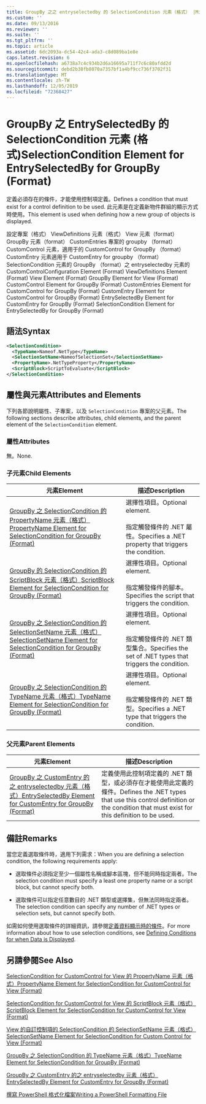 ```yaml
---
title: GroupBy 之之 entryselectedby 的 SelectionCondition 元素（格式） |Microsoft Docs
ms.custom: ''
ms.date: 09/13/2016
ms.reviewer: ''
ms.suite: ''
ms.tgt_pltfrm: ''
ms.topic: article
ms.assetid: 6dc2093a-dc54-42c4-ada3-c8d089ba1e8e
caps.latest.revision: 6
ms.openlocfilehash: a6738a7c4c934b2d6a16695a711f7c6c80afdd2d
ms.sourcegitcommit: debd2b38fb8070a7357bf1a4bf9cc736f3702f31
ms.translationtype: MT
ms.contentlocale: zh-TW
ms.lasthandoff: 12/05/2019
ms.locfileid: "72368427"
---
```

# <a name="selectioncondition-element-for-entryselectedby-for-groupby-format"></a><span data-ttu-id="92e67-102">GroupBy 之 EntrySelectedBy 的 SelectionCondition 元素 (格式)</span><span class="sxs-lookup"><span data-stu-id="92e67-102">SelectionCondition Element for EntrySelectedBy for GroupBy (Format)</span></span>

<span data-ttu-id="92e67-103">定義必須存在的條件，才能使用控制項定義。</span><span class="sxs-lookup"><span data-stu-id="92e67-103">Defines a condition that must exist for a control definition to be used.</span></span> <span data-ttu-id="92e67-104">此元素是在定義新物件群組的顯示方式時使用。</span><span class="sxs-lookup"><span data-stu-id="92e67-104">This element is used when defining how a new group of objects is displayed.</span></span>

<span data-ttu-id="92e67-105">設定專案（格式） ViewDefinitions 元素（格式） View 元素（format） GroupBy 元素（format） CustomEntries 專案的 groupby （format） CustomControl 元素，適用于的 CustomControl for GroupBy （format） CustomEntry 元素適用于 CustomEntry for groupby （format） SelectionCondition 元素的 GroupBy （format）之 entryselectedby 元素的 CustomControl</span><span class="sxs-lookup"><span data-stu-id="92e67-105">Configuration Element (Format) ViewDefinitions Element (Format) View Element (Format) GroupBy Element for View (Format) CustomControl Element for GroupBy (Format) CustomEntries Element for CustomControl for GroupBy (Format) CustomEntry Element for CustomControl for GroupBy (Format) EntrySelectedBy Element for CustomEntry for GroupBy (Format) SelectionCondition Element for EntrySelectedBy for GroupBy (Format)</span></span>

## <a name="syntax"></a><span data-ttu-id="92e67-106">語法</span><span class="sxs-lookup"><span data-stu-id="92e67-106">Syntax</span></span>

```xml
<SelectionCondition>
  <TypeName>Nameof.NetType</TypeName>
  <SelectionSetName>NameofSelectionSet</SelectionSetName>
  <PropertyName>.NetTypeProperty</PropertyName>
  <ScriptBlock>ScriptToEvaluate</ScriptBlock>
</SelectionCondition>
```

## <a name="attributes-and-elements"></a><span data-ttu-id="92e67-107">屬性與元素</span><span class="sxs-lookup"><span data-stu-id="92e67-107">Attributes and Elements</span></span>

<span data-ttu-id="92e67-108">下列各節說明屬性、子專案，以及 `SelectionCondition` 專案的父元素。</span><span class="sxs-lookup"><span data-stu-id="92e67-108">The following sections describe attributes, child elements, and the parent element of the `SelectionCondition` element.</span></span>

### <a name="attributes"></a><span data-ttu-id="92e67-109">屬性</span><span class="sxs-lookup"><span data-stu-id="92e67-109">Attributes</span></span>

<span data-ttu-id="92e67-110">無。</span><span class="sxs-lookup"><span data-stu-id="92e67-110">None.</span></span>

### <a name="child-elements"></a><span data-ttu-id="92e67-111">子元素</span><span class="sxs-lookup"><span data-stu-id="92e67-111">Child Elements</span></span>

|<span data-ttu-id="92e67-112">元素</span><span class="sxs-lookup"><span data-stu-id="92e67-112">Element</span></span>|<span data-ttu-id="92e67-113">描述</span><span class="sxs-lookup"><span data-stu-id="92e67-113">Description</span></span>|
|-------------|-----------------|
|[<span data-ttu-id="92e67-114">GroupBy 之 SelectionCondition 的 PropertyName 元素（格式）</span><span class="sxs-lookup"><span data-stu-id="92e67-114">PropertyName Element for SelectionCondition for GroupBy (Format)</span></span>](./propertyname-element-for-selectioncondition-for-groupby-format.md)|<span data-ttu-id="92e67-115">選擇性項目。</span><span class="sxs-lookup"><span data-stu-id="92e67-115">Optional element.</span></span><br /><br /> <span data-ttu-id="92e67-116">指定觸發條件的 .NET 屬性。</span><span class="sxs-lookup"><span data-stu-id="92e67-116">Specifies a .NET property that triggers the condition.</span></span>|
|[<span data-ttu-id="92e67-117">GroupBy 的 SelectionCondition 的 ScriptBlock 元素（格式）</span><span class="sxs-lookup"><span data-stu-id="92e67-117">ScriptBlock Element for SelectionCondition for GroupBy (Format)</span></span>](./scriptblock-element-for-selectioncondition-for-entryselectedby-for-groupby-format.md)|<span data-ttu-id="92e67-118">選擇性項目。</span><span class="sxs-lookup"><span data-stu-id="92e67-118">Optional element.</span></span><br /><br /> <span data-ttu-id="92e67-119">指定觸發條件的腳本。</span><span class="sxs-lookup"><span data-stu-id="92e67-119">Specifies the script that triggers the condition.</span></span>|
|[<span data-ttu-id="92e67-120">GroupBy 之 SelectionCondition 的 SelectionSetName 元素（格式）</span><span class="sxs-lookup"><span data-stu-id="92e67-120">SelectionSetName Element for SelectionCondition for GroupBy (Format)</span></span>](./selectionsetname-element-for-selectioncondition-for-groupby-format.md)|<span data-ttu-id="92e67-121">選擇性項目。</span><span class="sxs-lookup"><span data-stu-id="92e67-121">Optional element.</span></span><br /><br /> <span data-ttu-id="92e67-122">指定觸發條件的 .NET 類型集合。</span><span class="sxs-lookup"><span data-stu-id="92e67-122">Specifies the set of .NET types that triggers the condition.</span></span>|
|[<span data-ttu-id="92e67-123">GroupBy 之 SelectionCondition 的 TypeName 元素（格式）</span><span class="sxs-lookup"><span data-stu-id="92e67-123">TypeName Element for SelectionCondition for GroupBy  (Format)</span></span>](./typename-element-for-selectioncondition-for-groupby-format.md)|<span data-ttu-id="92e67-124">選擇性項目。</span><span class="sxs-lookup"><span data-stu-id="92e67-124">Optional element.</span></span><br /><br /> <span data-ttu-id="92e67-125">指定觸發條件的 .NET 類型。</span><span class="sxs-lookup"><span data-stu-id="92e67-125">Specifies a .NET type that triggers the condition.</span></span>|

### <a name="parent-elements"></a><span data-ttu-id="92e67-126">父元素</span><span class="sxs-lookup"><span data-stu-id="92e67-126">Parent Elements</span></span>

|<span data-ttu-id="92e67-127">元素</span><span class="sxs-lookup"><span data-stu-id="92e67-127">Element</span></span>|<span data-ttu-id="92e67-128">描述</span><span class="sxs-lookup"><span data-stu-id="92e67-128">Description</span></span>|
|-------------|-----------------|
|[<span data-ttu-id="92e67-129">GroupBy 之 CustomEntry 的之 entryselectedby 元素（格式）</span><span class="sxs-lookup"><span data-stu-id="92e67-129">EntrySelectedBy Element for CustomEntry for GroupBy (Format)</span></span>](./entryselectedby-element-for-customentry-for-groupby-format.md)|<span data-ttu-id="92e67-130">定義使用此控制項定義的 .NET 類型，或必須存在才能使用此定義的條件。</span><span class="sxs-lookup"><span data-stu-id="92e67-130">Defines the .NET types that use this control definition or the condition that must exist for this definition to be used.</span></span>|

## <a name="remarks"></a><span data-ttu-id="92e67-131">備註</span><span class="sxs-lookup"><span data-stu-id="92e67-131">Remarks</span></span>

<span data-ttu-id="92e67-132">當您定義選取條件時，適用下列需求：</span><span class="sxs-lookup"><span data-stu-id="92e67-132">When you are defining a selection condition, the following requirements apply:</span></span>

- <span data-ttu-id="92e67-133">選取條件必須指定至少一個屬性名稱或腳本區塊，但不能同時指定兩者。</span><span class="sxs-lookup"><span data-stu-id="92e67-133">The selection condition must specify a least one property name or a script block, but cannot specify both.</span></span>

- <span data-ttu-id="92e67-134">選取條件可以指定任意數目的 .NET 類型或選擇集，但無法同時指定兩者。</span><span class="sxs-lookup"><span data-stu-id="92e67-134">The selection condition can specify any number of .NET types or selection sets, but cannot specify both.</span></span>

<span data-ttu-id="92e67-135">如需如何使用選取條件的詳細資訊，請參閱[定義資料顯示時的條件](./defining-conditions-for-displaying-data.md)。</span><span class="sxs-lookup"><span data-stu-id="92e67-135">For more information about how to use selection conditions, see [Defining Conditions for when Data is Displayed](./defining-conditions-for-displaying-data.md).</span></span>

## <a name="see-also"></a><span data-ttu-id="92e67-136">另請參閱</span><span class="sxs-lookup"><span data-stu-id="92e67-136">See Also</span></span>

[<span data-ttu-id="92e67-137">SelectionCondition for CustomControl for View 的 PropertyName 元素（格式）</span><span class="sxs-lookup"><span data-stu-id="92e67-137">PropertyName Element for SelectionCondition for CustomControl for View (Format)</span></span>](./propertyname-element-for-selectioncondition-for-customcontrol-for-view-format.md)

[<span data-ttu-id="92e67-138">SelectionCondition for CustomControl for View 的 ScriptBlock 元素（格式）</span><span class="sxs-lookup"><span data-stu-id="92e67-138">ScriptBlock Element for SelectionCondition for CustomControl for View (Format)</span></span>](./scriptblock-element-for-selectioncondition-for-customcontrol-for-view-format.md)

[<span data-ttu-id="92e67-139">View 的自訂控制項的 SelectionCondition 的 SelectionSetName 元素（格式）</span><span class="sxs-lookup"><span data-stu-id="92e67-139">SelectionSetName Element for SelectionCondition for Custom Control for View (Format)</span></span>](./selectionsetname-element-for-selectioncondition-for-customcontrol-for-view-format.md)

[<span data-ttu-id="92e67-140">GroupBy 之 SelectionCondition 的 TypeName 元素（格式）</span><span class="sxs-lookup"><span data-stu-id="92e67-140">TypeName Element for SelectionCondition for GroupBy  (Format)</span></span>](./typename-element-for-selectioncondition-for-groupby-format.md)

[<span data-ttu-id="92e67-141">GroupBy 之 CustomEntry 的之 entryselectedby 元素（格式）</span><span class="sxs-lookup"><span data-stu-id="92e67-141">EntrySelectedBy Element for CustomEntry for GroupBy (Format)</span></span>](./entryselectedby-element-for-customentry-for-groupby-format.md)

[<span data-ttu-id="92e67-142">撰寫 PowerShell 格式化檔案</span><span class="sxs-lookup"><span data-stu-id="92e67-142">Writing a PowerShell Formatting File</span></span>](./writing-a-powershell-formatting-file.md)
